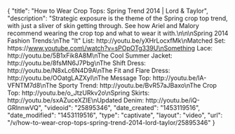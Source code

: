 {
    "title": "How to Wear Crop Tops: Spring Trend 2014 | Lord & Taylor",
    "description": "Strategic exposure is the theme of the Spring crop top trend, with just a sliver of skin getting through. See how Ariel and Malory recommend wearing the crop top and what to wear it with.\n\n\nSpring 2014 Fashion Trends:\nThe \"It\" List: http:\/\/youtu.be\/yXHrLocxfMk\nMatched Set: https:\/\/www.youtube.com\/watch?v=sPOpOTg339U\nSomething Lace: http:\/\/youtu.be\/5B1xFik8A8M\nThe Cool Summer Jacket: http:\/\/youtu.be\/8fsMN6J7Pbg\nThe Shift Dress: http:\/\/youtu.be\/N8xLc6N4D9A\nThe Fit and Flare Dress: http:\/\/youtu.be\/OOatgLAZXyI\nThe Message Top: http:\/\/youtu.be\/lA-VFNTM7d8\nThe Sporty Trend: http:\/\/youtu.be\/BvR57aJBaxo\nThe Crop Top: http:\/\/youtu.be\/o_JtzURkv2o\nSpring Skirts: http:\/\/youtu.be\/sxAZuceXZIE\nUpdated Denim: http:\/\/youtu.be\/iQ-GRlnnwVQ",
    "videoid": "25895346",
    "date_created": "1453119516",
    "date_modified": "1453119516",
    "type": "captivate",
    "layout": "video",
    "url": "\/v\/how-to-wear-crop-tops-spring-trend-2014-lord-taylor\/25895346"
}